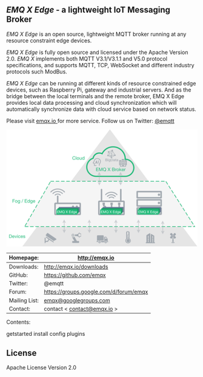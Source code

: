 *EMQ X Edge* \- a lightweight IoT Messaging Broker 
---                                                



*EMQ X Edge* is an open source, lightweight MQTT broker running at any resource constraint edge devices. 

*EMQ X Edge* is fully open source and licensed under the Apache Version 2.0. *EMQ X* implements both MQTT V3.1/V3.1.1 and V5.0 protocol specifications, and supports MQTT, TCP, WebSocket and different industry protocols such ModBus. 

*EMQ X Edge* can be running at different kinds of resource constrained edge devices, such as Raspberry Pi, gateway and industrial servers. And as the bridge between the local terminals and the remote broker, EMQ X Edge provides local data processing and cloud synchronization which will automatically synchronize data with cloud service based on network status. 

Please visit [ emqx.io ](https://www.emqx.io) for more service. Follow us on Twitter: [ @emqtt ](https://twitter.com/emqtt)

![image](./_static/images/edge-overview1.png)

Homepage:     |  [ http://emqx.io ](http://emqx.io)                                                 
--------------|-------------------------------------------------------------------------------------
Downloads:    |  [ http://emqx.io/downloads ](http://emqx.io/downloads)                             
GitHub:       |  [ https://github.com/emqx ](https://github.com/emqx)                               
Twitter:      |  @emqtt                                                                             
Forum:        |  [ https://groups.google.com/d/forum/emqx ](https://groups.google.com/d/forum/emqx) 
Mailing List: |  emqx@googlegroups.com                                                              
Contact:      |  contact \< contact@emqx.io >                                                        



Contents: 

getstarted install config plugins 

## License 

Apache License Version 2.0 
